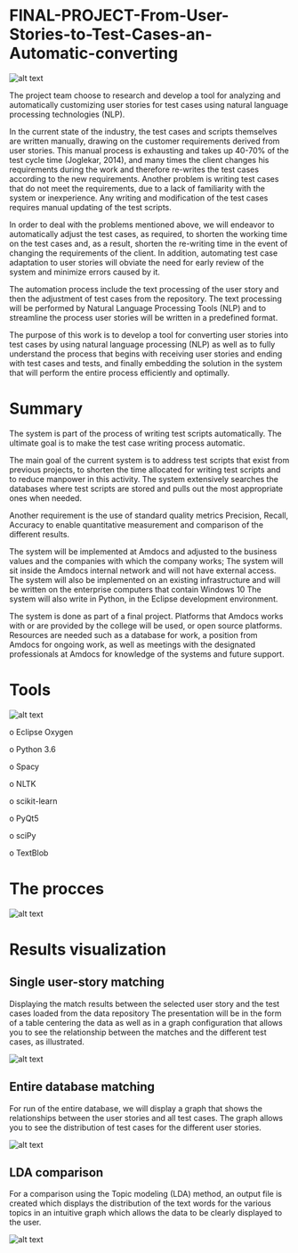 # FINAL-PROJECT-From-User-Stories-to-Test-Cases-an-Automatic-converting

![alt text](https://upload.wikimedia.org/wikipedia/commons/3/3f/Stock_Chart.gif)


The project team choose to research and develop a tool for analyzing and automatically customizing user stories for test cases using natural language processing technologies (NLP).

In the current state of the industry, the test cases and scripts themselves are written manually, drawing on the customer requirements derived from user stories. 
This manual process is exhausting and takes up 40-70% of the test cycle time (Joglekar, 2014), and many times the client changes his requirements during the work and therefore re-writes the test cases according to the new requirements. 
Another problem is writing test cases that do not meet the requirements, due to a lack of familiarity with the system or inexperience. 
Any writing and modification of the test cases requires manual updating of the test scripts.

In order to deal with the problems mentioned above, we will endeavor to automatically adjust the test cases, as required, to shorten the working time on the test cases and, as a result, shorten the re-writing time in the event of changing the requirements of the client. In addition, automating test case adaptation to user stories will obviate the need for early review of the system and minimize errors caused by it.

The automation process include the text processing of the user story and then the adjustment of test cases from the repository. The text processing will be performed by Natural Language Processing Tools (NLP) and to streamline the process user stories will be written in a predefined format.

The purpose of this work is to develop a tool for converting user stories into test cases by using natural language processing (NLP) as well as to fully understand the process that begins with receiving user stories and ending with test cases and tests, and finally embedding the solution in the system that will perform the entire process efficiently and optimally.


Summary
=
The system is part of the process of writing test scripts automatically. The ultimate goal is to make the test case writing process automatic.

The main goal of the current system is to address test scripts that exist from previous projects, to shorten the time allocated for writing test scripts and to reduce manpower in this activity. The system extensively searches the databases where test scripts are stored and pulls out the most appropriate ones when needed.

Another requirement is the use of standard quality metrics Precision, Recall, Accuracy to enable quantitative measurement and comparison of the different results.

The system will be implemented at Amdocs and adjusted to the business values ​​and the companies with which the company works; The system will sit inside the Amdocs internal network and will not have external access. The system will also be implemented on an existing infrastructure and will be written on the enterprise computers that contain Windows 10 The system will also write in Python, in the Eclipse development environment.

The system is done as part of a final project. Platforms that Amdocs works with or are provided by the college will be used, or open source platforms. Resources are needed such as a database for work, a position from Amdocs for ongoing work, as well as meetings with the designated professionals at Amdocs for knowledge of the systems and future support.


Tools
=
![alt text](https://imgur.com/uJ3TaV4.png)

o	Eclipse Oxygen

o	Python 3.6

o	Spacy

o	NLTK

o	scikit-learn

o	PyQt5

o	sciPy

o	TextBlob


The procces
=
![alt text](https://imgur.com/y3u0Yvj.png)

Results visualization
=

Single user-story matching
-
Displaying the match results between the selected user story and the test cases loaded from the data repository The presentation will be in the form of a table centering the data as well as in a graph configuration that allows you to see the relationship between the matches and the different test cases, as illustrated.

![alt text](https://imgur.com/y3u0Yvj.png)


Entire database matching
-
For run of the entire database, we will display a graph that shows the relationships between the user stories and all test cases. The graph allows you to see the distribution of test cases for the different user stories.

![alt text](https://imgur.com/5sxIQ91.png)


LDA comparison
-
For a comparison using the Topic modeling (LDA) method, an output file is created which displays the distribution of the text words for the various topics in an intuitive graph which allows the data to be clearly displayed to the user.

![alt text](https://imgur.com/cptrpTZ.png)
